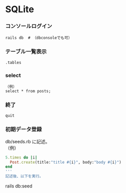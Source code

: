 # SQLite

### コンソールログイン
```
rails db  # （dbconsoleでも可）
```
### テーブル一覧表示
```
.tables
```
### select
```
（例）
select * from posts;
```
### 終了
```
quit
```
### 初期データ登録
db/seeds.rb に記述。  
（例）  
```rb
5.times do |i|
  Post.create(title:"title #{i}", body:"body #{i}")
end
'''
記述後、以下を実行。
```
rails db:seed
```
